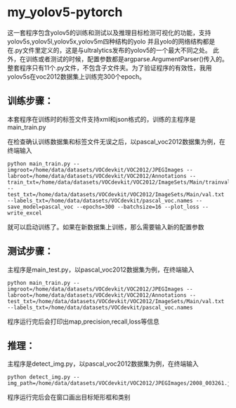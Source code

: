 # my_yolov5-pytorch
这一套程序包含yolov5的训练和测试以及推理目标检测可视化的功能，支持yolov5s,yolov5l,yolov5x,yolov5m四种结构的yolo
并且yolo的网络结构都是在.py文件里定义的，这是与ultralytics发布的yolov5的一个最大不同之处。
此外，在训练或者测试的时候，配置参数都是argparse.ArgumentParser()传入的。
整套程序只有11个.py文件，不包含子文件夹。为了验证程序的有效性，我用yolov5s在voc2012数据集上训练完300个epoch。

## 训练步骤：

本套程序在训练时的标签文件支持xml和json格式的，训练的主程序是 main_train.py

在检查确认训练数据集和标签文件无误之后，以pascal_voc2012数据集为例，在终端输入

```
python main_train.py --imgroot=/home/data/datasets/VOCdevkit/VOC2012/JPEGImages --labroot=/home/data/datasets/VOCdevkit/VOC2012/Annotations --train_txt=/home/data/datasets/VOCdevkit/VOC2012/ImageSets/Main/trainval.txt --test_txt=/home/data/datasets/VOCdevkit/VOC2012/ImageSets/Main/val.txt --labels_txt=/home/data/datasets/VOCdevkit/pascal_voc.names --save_model=pascal_voc --epochs=300 --batchsize=16 --plot_loss --write_excel
```

就可以启动训练了。如果在新数据集上训练，那么需要输入新的配置参数

## 测试步骤：

主程序是main_test.py，以pascal_voc2012数据集为例，在终端输入
```
python main_train.py --imgroot=/home/data/datasets/VOCdevkit/VOC2012/JPEGImages --labroot=/home/data/datasets/VOCdevkit/VOC2012/Annotations --test_txt=/home/data/datasets/VOCdevkit/VOC2012/ImageSets/Main/val.txt --labels_txt=/home/data/datasets/VOCdevkit/pascal_voc.names
```
程序运行完后会打印出map,precision,recall,loss等信息

## 推理：

主程序是detect_img.py，以pascal_voc2012数据集为例，在终端输入
```
python detect_img.py --img_path=/home/data/datasets/VOCdevkit/VOC2012/JPEGImages/2008_003261.jpg
```

程序运行完后会在窗口画出目标矩形框和类别

